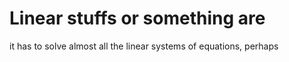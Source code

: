 # Linear stuffs or something are
it has to solve almost all the linear systems of equations, perhaps
